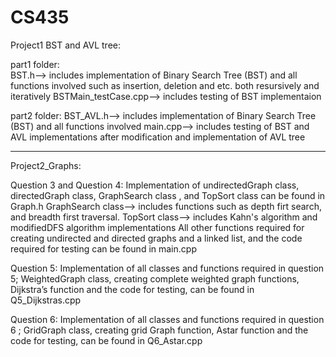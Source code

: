 # CS435
Project1 BST and AVL tree:

part1 folder:  
BST.h--> includes implementation of Binary Search Tree (BST) and all functions involved such as insertion, deletion and etc. both resursively and iteratively 
BSTMain_testCase.cpp--> includes testing of BST implementaion 

part2 folder: 
BST_AVL.h--> includes implementation of Binary Search Tree (BST) and all functions involved 
main.cpp--> includes testing of BST and AVL implementations after modification and implementation of AVL tree


_____________________________________________________________________

Project2_Graphs:

Question 3 and Question 4:
Implementation of undirectedGraph class, directedGraph class, GraphSearch class , and TopSort class can be found in Graph.h
GraphSearch class--> includes functions such as depth firt search, and breadth first traversal. 
TopSort class--> includes Kahn's algorithm and modifiedDFS algorithm implementations
All other functions required for creating undirected and directed graphs and a linked list, and the code required for testing can be found in main.cpp

Question 5:
Implementation of all classes and functions required in question 5; WeightedGraph class, creating complete weighted graph functions, Dijkstra’s function and the code for testing, can be found in Q5_Dijkstras.cpp

Question 6:
Implementation of all classes and functions required in question 6 ; GridGraph class, creating grid Graph function, Astar function and the code for testing, can be found in Q6_Astar.cpp
